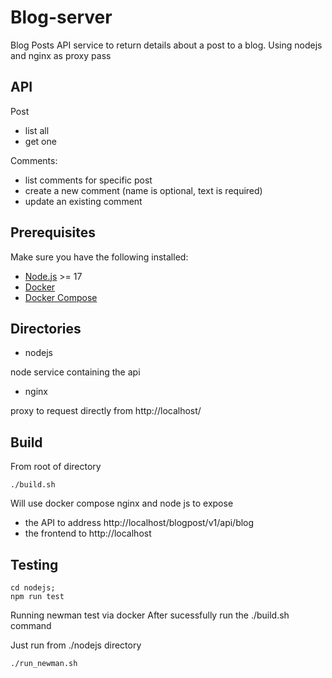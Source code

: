 # Blog-server
Blog Posts API service to return details about a post to a blog.
Using nodejs and nginx as proxy pass

## API
Post
- list all
- get one

Comments:
- list comments for specific post
- create a new comment (name is optional, text is required)
- update an existing comment

## Prerequisites
Make sure you have the following installed:
- [Node.js](https://nodejs.org/en/download/) >= 17
- [Docker](https://www.docker.com/)
- [Docker Compose](https://docs.docker.com/compose/install/)


## Directories
- nodejs

node service containing the api 

- nginx

proxy to request directly from http://localhost/

## Build
From root of directory

```./build.sh```

Will use docker compose nginx and node js to expose 
- the API to address http://localhost/blogpost/v1/api/blog
- the frontend to http://localhost

## Testing 

```
cd nodejs; 
npm run test
```
Running newman test via docker
After sucessfully run the ./build.sh command

Just run from ./nodejs directory
```bash 
./run_newman.sh 
``` 